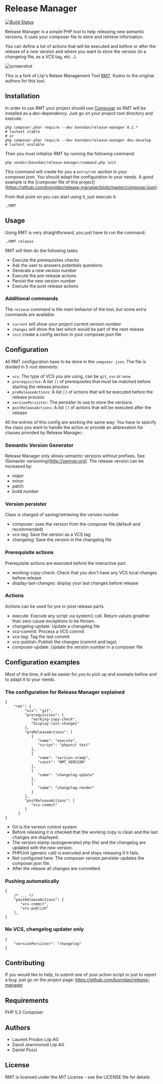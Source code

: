 Release Manager
===============

[![Build Status](https://secure.travis-ci.org/bonndan/release-manager.png?branch=master)](https://travis-ci.org/bonndan/release-manager)

Release Manager is a simple PHP tool to help releasing new semantic versions. It uses your composer
file to store and retrieve information.

You can define a list of actions that will be executed and before or after the release of a new version
 and where you want to store the version (in a changelog file, as a VCS tag, etc…).

![screenshot](https://github.com/bonndan/release-manager/raw/master/docs/screen.png "In-Dev Screenshot")


This is a fork of Liip's Relase Management Tool [RMT](https://github.com/liip/RMT). Kudos to the original authors for this tool.



Installation
------------

In order to use RMT your project should use [Composer](http://getcomposer.org/) as RMT will be installed as a dev-dependency. Just go on your project root directory and execute:

    php composer.phar require --dev bonndan/release-manager 0.2.*         # lastest stable
    # or
    php composer.phar require --dev bonndan/release-manager dev-develop    # lastest unstable

Then you must initialize RMT by running the following command:

    php vendor/bonndan/release-manager/command.php init

This command will create for you a `extra/rmt` section in your composer.json. You
should adapt the configuration to your needs. A good example is the [composer file
of this project] (https://github.com/bonndan/release-manager/blob/master/composer.json).

From that point on you can start using it, just execute it:

    ./RMT


Usage
-----
Using RMT is very straightforward, you just have to run the command:

    ./RMT release

RMT will then do the following tasks:

* Execute the prerequisites checks
* Ask the user to answers potentials questions
* Generate a new version number
* Execute the pre-release actions
* Persist the new version number
* Execute the post-release actions

### Additional commands

The `release` command is the main behavior of the tool, but some extra commands are available:

* `current` will show your project current version number
* `changes` will show the last which would be part of the next release
* `init` create a config section in your composer.json file

Configuration
-------------

All RMT configuration have to be done in the `composer.json`. The file is divided in 5 root elements:

* `vcs`: The type of VCS you are using, can be `git`, `svn` or `none`
* `prerequisites`: A list `[]` of prerequisites that must be matched before starting the release process
* `preReleaseActions`: A list `[]` of actions that will be executed before the release process
* `versionPersister`: The persister to use to store the versions
* `postReleaseActions`: A list `[]` of actions that will be executed after the release

All the entries of this config are working the same way: You have to specify the class you want
 to handle the action or provide an abbrevation for classes provided by Release Manager.:


### Semantic Version Generator

Release Manager only allows semantic versions without prefixes. See (Semantic versioning)[http://semver.org].
The release version can be increased by:

* major
* minor
* patch
* build number

### Version persister

Class is charged of saving/retrieving the version number

* composer: uses the version from the composer file (default and recommended)
* vcs-tag: Save the version as a VCS tag
* changelog: Save the version in the changelog file

### Prerequisite actions

Prerequisite actions are executed before the interactive part.

* working-copy-check: Check that you don't have any VCS local changes before release
* display-last-changes: display your last changes before release

### Actions

Actions can be used for pre or post release parts.

* execute: Execute any script via system() call. Return values greather than zero cause exceptions to be thrown.
* changelog-update: Update a changelog file
* vcs-commit: Process a VCS commit
* vcs-tag: Tag the last commit
* vcs-publish: Publish the changes (commit and tags)
* composer-update: Update the version number in a composer file




Configuration examples
----------------------
Most of the time, it will be easier for you to pick up and example bellow and to adapt it to your needs.

### The configuration for Release Manager explained
```
{
    "rmt": {
         "vcs": "git",
         "prerequisites": [
            "working-copy-check",
            "display-last-changes"
         ],
         "preReleaseActions": [
            {
               "name": "execute",
               "script": "phpunit test"
            },
            {
               "name": "version-stamp",
               "const": "RMT_VERSION"
            },
            {
               "name": "changelog-update"
            },
            {
               "name": "changelog-render"
            }
         ],
         "postReleaseActions": [
            "vcs-commit"
         ]
      }
}
```

* Git is the version control system
* Before releasing it is checked that the working copy is clean and the last changes are displayed.
* The version stamp (autogenerated php file) and the changelog are updated with the new version.
* PHPUnit (generic call) is executed and stops releasing if it fails.
* Not configured here: The composer version persister updates the composer.json file.
* After the release all changes are committed.


### Pushing automatically
```
{
    /* ... */
    "postReleaseActions": [
       "vcs-commit",
       "vcs-publish"
    ],
}
```

### No VCS, changelog updater only

```
{
    "versionPersister": "changelog"
}
```


Contributing
------------
If you would like to help, to submit one of your action script or just to report a bug:
 just go on the project page: https://github.com/bonndan/release-manager

Requirements
------------

PHP 5.3
Composer

Authors
-------

* Laurent Prodon Liip AG
* David Jeanmonod Liip AG
* Daniel Pozzi

License
-------

RMT is licensed under the MIT License - see the LICENSE file for details
